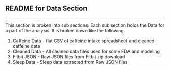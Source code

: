 ## README for Data Section
---

This section is broken into sub sections.  Each sub section holds the Data for a part of the analysis.  It is broken down like the following.
1. Caffeine Data - flat CSV of caffeine intake spreadsheet and cleaned caffeine data
2. Cleaned Data - All cleaned data files used for some EDA and modeling
3. Fitbit JSON - Raw JSON files from Fitbit zip download
4. Sleep Data - Sleep data extracted from Raw JSON files

